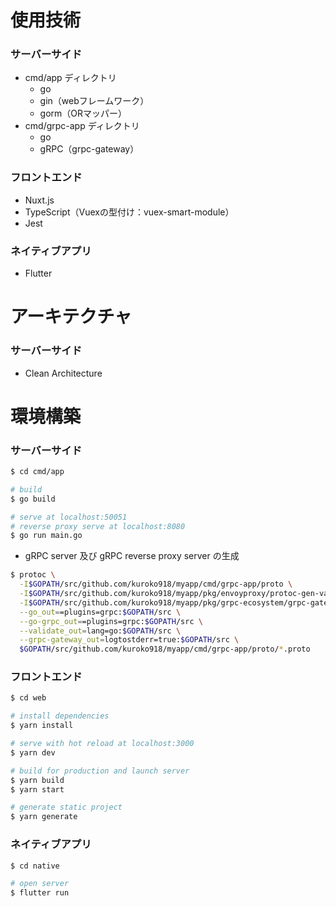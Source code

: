 # 使用技術
### サーバーサイド
- cmd/app ディレクトリ
  - go
  - gin（webフレームワーク）
  - gorm（ORマッパー）
- cmd/grpc-app ディレクトリ
  - go
  - gRPC（grpc-gateway）

### フロントエンド
- Nuxt.js
- TypeScript（Vuexの型付け：vuex-smart-module）
- Jest

### ネイティブアプリ
- Flutter

# アーキテクチャ
### サーバーサイド
  - Clean Architecture

# 環境構築

### サーバーサイド
```bash
$ cd cmd/app

# build
$ go build

# serve at localhost:50051
# reverse proxy serve at localhost:8080
$ go run main.go
```

- gRPC server 及び gRPC reverse proxy server の生成
```bash
$ protoc \
  -I$GOPATH/src/github.com/kuroko918/myapp/cmd/grpc-app/proto \
  -I$GOPATH/src/github.com/kuroko918/myapp/pkg/envoyproxy/protoc-gen-validate \
  -I$GOPATH/src/github.com/kuroko918/myapp/pkg/grpc-ecosystem/grpc-gateway/third_party/googleapis \
  --go_out==plugins=grpc:$GOPATH/src \
  --go-grpc_out==plugins=grpc:$GOPATH/src \
  --validate_out=lang=go:$GOPATH/src \
  --grpc-gateway_out=logtostderr=true:$GOPATH/src \
  $GOPATH/src/github.com/kuroko918/myapp/cmd/grpc-app/proto/*.proto
```

### フロントエンド
```bash
$ cd web

# install dependencies
$ yarn install

# serve with hot reload at localhost:3000
$ yarn dev

# build for production and launch server
$ yarn build
$ yarn start

# generate static project
$ yarn generate
```

### ネイティブアプリ
```bash
$ cd native

# open server
$ flutter run
```
